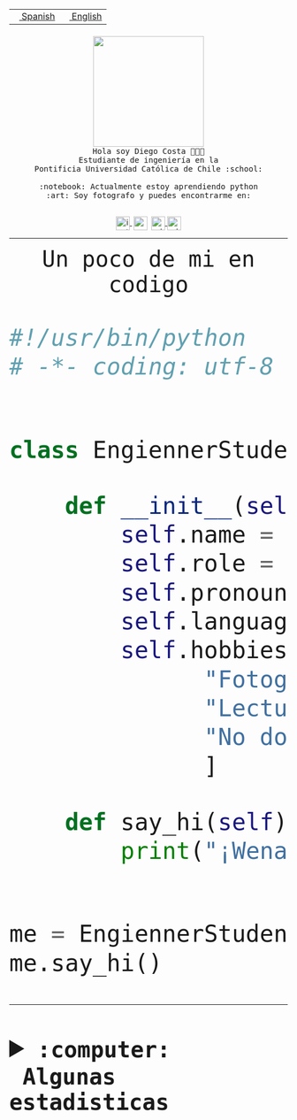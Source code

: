 <table border="0"  align="right">
 <tr><td><a href="README.md"><img src="https://upload.wikimedia.org/wikipedia/commons/thumb/8/89/Bandera_de_Espa%C3%B1a.svg/1200px-Bandera_de_Espa%C3%B1a.svg.png" height="10"> Spanish</a></td>
 <td><a href="README.en.md"><img src="https://upload.wikimedia.org/wikipedia/commons/a/a4/Flag_of_the_United_States.svg" height="10"> English</a></td></tr>
</table><br><br><br>


<p align="center">
  <img src="https://github.com/diegocostares/diegocostares/blob/main/Images/aaa2.gif?raw=true" height="200px" weight="200px">
  <br><samp>
    Hola soy Diego Costa 👨🏻‍💻<br>
    Estudiante de ingeniería en la <br>
    Pontificia Universidad Católica de Chile :school:<br>
  <br>
    :notebook: Actualmente estoy aprendiendo python <br>
    :art: Soy fotografo y puedes encontrarme en: <br>
  <br></samp>
  
</p>

<p align="center">
   <a href="https://instagram.com/diegocosta_no" target="blank">
    <img 
    align="center" src="https://cdn.jsdelivr.net/npm/simple-icons@3.0.1/icons/instagram.svg" alt="instagram" height="25px" width="25px" />
  </a>
  <a style="border: 3px solid; color: white;"href="https://t.me/diegocosta_no" target="blank">
  <img
  align="center" alt="Telegram" width="25px" src="https://icons-for-free.com/iconfiles/png/512/Telegram-1324888767380505522.png" />
</a>
<a href="https://api.whatsapp.com/send?phone=56971897835&text=Hola!" target="blank">
  <img
  align="center" alt="wtsp" width="25px" src="https://img.icons8.com/pastel-glyph/2x/whatsapp--v2.png" />
</a>
<a href="https://www.linkedin.com/in/diego-costa-786249213/" target="blank">
  <img
  align="center" alt="wtsp" width="25px" src="https://img.icons8.com/metro/452/linkedin.png" />
</a>

  </a>
</p>

---


<p align="center"><font size="25"><samp>Un poco de mi en codigo</samp></front></p>


```python
#!/usr/bin/python
# -*- coding: utf-8 -*-


class EngiennerStudent:

    def __init__(self):
        self.name = "Diego Costa"
        self.role = "Estudiante"
        self.pronouns = "he/him"
        self.language_spoken = ["es_CL", "en_US"]
        self.hobbies = [
              "Fotografia",
              "Lectura",
              "No dormir",
              ]

    def say_hi(self):
        print("¡Wena mundo!")


me = EngiennerStudent()
me.say_hi()
```
---
<details>
  <summary><b><samp>:computer: &nbsp;Algunas estadisticas</samp></b></summary>
  <br/></p>

<!--START_SECTION:waka-->
![Code Time](http://img.shields.io/badge/Code%20Time-1%2C138%20hrs%206%20mins-blue)

📅 **Soy más productivo los Martes** 

```text
Lunes                    696 commits         ████░░░░░░░░░░░░░░░░░░░░░   15.67 % 
Martes                   854 commits         █████░░░░░░░░░░░░░░░░░░░░   19.23 % 
Miércoles                541 commits         ███░░░░░░░░░░░░░░░░░░░░░░   12.18 % 
Jueves                   674 commits         ████░░░░░░░░░░░░░░░░░░░░░   15.18 % 
Viernes                  666 commits         ████░░░░░░░░░░░░░░░░░░░░░   15.00 % 
Sábado                   378 commits         ██░░░░░░░░░░░░░░░░░░░░░░░   08.51 % 
Domingo                  632 commits         ████░░░░░░░░░░░░░░░░░░░░░   14.23 % 
```


📊 **Esta semana me dediqué a** 

```text
🐱‍💻 Proyectos: 
tarea-1-diegocostares    13 hrs 21 mins      ████████████████████░░░░░   78.49 % 
GPTI-alexa               2 hrs 25 mins       ████░░░░░░░░░░░░░░░░░░░░░   14.24 % 
a                        1 hr 5 mins         ██░░░░░░░░░░░░░░░░░░░░░░░   06.39 % 
2023-1-S4-Grupo2-IA      8 mins              ░░░░░░░░░░░░░░░░░░░░░░░░░   00.88 % 
homebrew                 0 secs              ░░░░░░░░░░░░░░░░░░░░░░░░░   00.01 % 
```


 Last Updated on 25/08/2023 18:33:14 UTC
<!--END_SECTION:waka-->
  
  

<p align="center"> <img src="https://github-readme-stats.vercel.app/api?username=diegocostares&show_icons=true&theme=ayu-mirage" alt="abhisheknaiidu" /></p>
 
</details>
